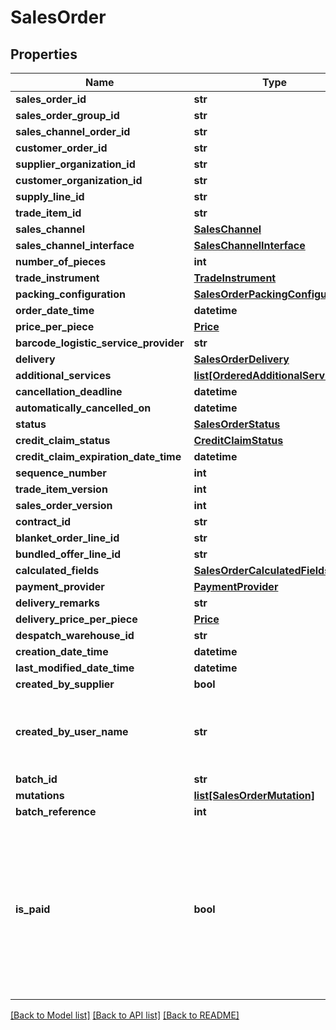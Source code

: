 # SalesOrder

## Properties
Name | Type | Description | Notes
------------ | ------------- | ------------- | -------------
**sales_order_id** | **str** |  | 
**sales_order_group_id** | **str** |  | [optional] 
**sales_channel_order_id** | **str** |  | 
**customer_order_id** | **str** |  | [optional] 
**supplier_organization_id** | **str** |  | 
**customer_organization_id** | **str** |  | 
**supply_line_id** | **str** |  | [optional] 
**trade_item_id** | **str** |  | 
**sales_channel** | [**SalesChannel**](SalesChannel.md) |  | 
**sales_channel_interface** | [**SalesChannelInterface**](SalesChannelInterface.md) |  | 
**number_of_pieces** | **int** |  | 
**trade_instrument** | [**TradeInstrument**](TradeInstrument.md) |  | 
**packing_configuration** | [**SalesOrderPackingConfiguration**](SalesOrderPackingConfiguration.md) |  | 
**order_date_time** | **datetime** |  | 
**price_per_piece** | [**Price**](Price.md) |  | 
**barcode_logistic_service_provider** | **str** |  | [optional] 
**delivery** | [**SalesOrderDelivery**](SalesOrderDelivery.md) |  | 
**additional_services** | [**list[OrderedAdditionalService]**](OrderedAdditionalService.md) |  | [optional] 
**cancellation_deadline** | **datetime** |  | [optional] 
**automatically_cancelled_on** | **datetime** |  | [optional] 
**status** | [**SalesOrderStatus**](SalesOrderStatus.md) |  | 
**credit_claim_status** | [**CreditClaimStatus**](CreditClaimStatus.md) |  | [optional] 
**credit_claim_expiration_date_time** | **datetime** |  | [optional] 
**sequence_number** | **int** |  | 
**trade_item_version** | **int** |  | [optional] 
**sales_order_version** | **int** |  | [optional] 
**contract_id** | **str** |  | [optional] 
**blanket_order_line_id** | **str** |  | [optional] 
**bundled_offer_line_id** | **str** |  | [optional] 
**calculated_fields** | [**SalesOrderCalculatedFields**](SalesOrderCalculatedFields.md) |  | 
**payment_provider** | [**PaymentProvider**](PaymentProvider.md) |  | 
**delivery_remarks** | **str** |  | [optional] 
**delivery_price_per_piece** | [**Price**](Price.md) |  | [optional] 
**despatch_warehouse_id** | **str** |  | [optional] 
**creation_date_time** | **datetime** |  | [optional] 
**last_modified_date_time** | **datetime** |  | [optional] 
**created_by_supplier** | **bool** |  | 
**created_by_user_name** | **str** | Name of the contact person responsible for the sales order | [optional] 
**batch_id** | **str** |  | [optional] 
**mutations** | [**list[SalesOrderMutation]**](SalesOrderMutation.md) |  | 
**batch_reference** | **int** |  | [optional] 
**is_paid** | **bool** | Is used for sales orders with payment provider RFH Afterpay and indicates if the sales order is already paid by the customer | [optional] 

[[Back to Model list]](../README.md#documentation-for-models) [[Back to API list]](../README.md#documentation-for-api-endpoints) [[Back to README]](../README.md)

